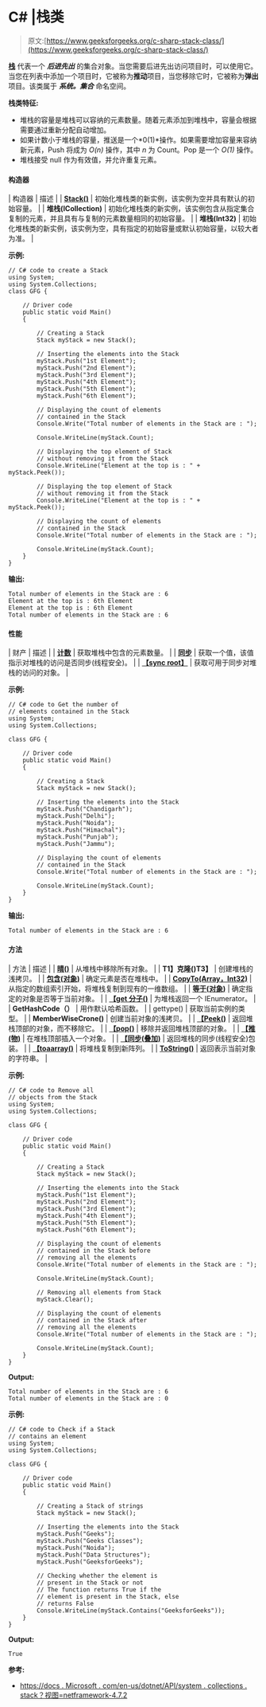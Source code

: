 # C# |栈类

> 原文:[https://www.geeksforgeeks.org/c-sharp-stack-class/](https://www.geeksforgeeks.org/c-sharp-stack-class/)

**[栈](https://www.geeksforgeeks.org/stack-data-structure/)** 代表一个 ***后进先出*** 的集合对象。当您需要后进先出访问项目时，可以使用它。当您在列表中添加一个项目时，它被称为**推动**项目，当您移除它时，它被称为**弹出**项目。该类属于 ***系统。集合*** 命名空间。

**栈类特征:**

*   堆栈的容量是堆栈可以容纳的元素数量。随着元素添加到堆栈中，容量会根据需要通过重新分配自动增加。
*   如果计数小于堆栈的容量，推送是一个*0(1)*操作。如果需要增加容量来容纳新元素，Push 将成为 *O(n)* 操作，其中 *n* 为 Count。Pop 是一个 *O(1)* 操作。
*   堆栈接受 null 作为有效值，并允许重复元素。

#### 构造器

| 构造器 | 描述 |
| **[Stack()](https://www.geeksforgeeks.org/c-sharp-how-to-create-a-stack/)** | 初始化堆栈类的新实例，该实例为空并具有默认的初始容量。 |
| **堆栈(ICollection)** | 初始化堆栈类的新实例，该实例包含从指定集合复制的元素，并且具有与复制的元素数量相同的初始容量。 |
| **堆栈(Int32)** | 初始化堆栈类的新实例，该实例为空，具有指定的初始容量或默认初始容量，以较大者为准。 |

**示例:**

```
// C# code to create a Stack
using System;
using System.Collections;
class GFG {

    // Driver code
    public static void Main()
    {

        // Creating a Stack
        Stack myStack = new Stack();

        // Inserting the elements into the Stack
        myStack.Push("1st Element");
        myStack.Push("2nd Element");
        myStack.Push("3rd Element");
        myStack.Push("4th Element");
        myStack.Push("5th Element");
        myStack.Push("6th Element");

        // Displaying the count of elements
        // contained in the Stack
        Console.Write("Total number of elements in the Stack are : ");

        Console.WriteLine(myStack.Count);

        // Displaying the top element of Stack
        // without removing it from the Stack
        Console.WriteLine("Element at the top is : " + myStack.Peek());

        // Displaying the top element of Stack
        // without removing it from the Stack
        Console.WriteLine("Element at the top is : " + myStack.Peek());

        // Displaying the count of elements
        // contained in the Stack
        Console.Write("Total number of elements in the Stack are : ");

        Console.WriteLine(myStack.Count);
    }
}
```

**输出:**

```
Total number of elements in the Stack are : 6
Element at the top is : 6th Element
Element at the top is : 6th Element
Total number of elements in the Stack are : 6

```

#### 性能

| 财产 | 描述 |
| **[计数](https://www.geeksforgeeks.org/stack-count-property-in-c-sharp/)** | 获取堆栈中包含的元素数量。 |
| **[同步](https://www.geeksforgeeks.org/stack-issynchronized-property-in-c-sharp/)** | 获取一个值，该值指示对堆栈的访问是否同步(线程安全)。 |
| **[【sync root】](https://www.geeksforgeeks.org/how-to-get-synchronize-access-to-the-stack-in-c-sharp/)** | 获取可用于同步对堆栈的访问的对象。 |

**示例:**

```
// C# code to Get the number of
// elements contained in the Stack
using System;
using System.Collections;

class GFG {

    // Driver code
    public static void Main()
    {

        // Creating a Stack
        Stack myStack = new Stack();

        // Inserting the elements into the Stack
        myStack.Push("Chandigarh");
        myStack.Push("Delhi");
        myStack.Push("Noida");
        myStack.Push("Himachal");
        myStack.Push("Punjab");
        myStack.Push("Jammu");

        // Displaying the count of elements
        // contained in the Stack
        Console.Write("Total number of elements in the Stack are : ");

        Console.WriteLine(myStack.Count);
    }
}
```

**输出:**

```
Total number of elements in the Stack are : 6

```

#### 方法

| 方法 | 描述 |
| **[晴()](https://www.geeksforgeeks.org/stack-clear-method-in-c-sharp/)** | 从堆栈中移除所有对象。 |
| **T1】克隆()T3】** | 创建堆栈的浅拷贝。 |
| **[包含(对象)](https://www.geeksforgeeks.org/stack-contains-method-in-c-sharp/)** | 确定元素是否在堆栈中。 |
| **[CopyTo(Array，Int32)](https://www.geeksforgeeks.org/stack-copyto-method-in-c-sharp/)** | 从指定的数组索引开始，将堆栈复制到现有的一维数组。 |
| **[等于(对象)](https://www.geeksforgeeks.org/stack-equals-method-in-c-sharp/)** | 确定指定的对象是否等于当前对象。 |
| **[【get 分子()](https://www.geeksforgeeks.org/stack-getenumerator-method-in-c-sharp/)** | 为堆栈返回一个 IEnumerator。 |
| **GetHashCode（）** | 用作默认哈希函数。 |
| gettype() | 获取当前实例的类型。 |
| **MemberWiseCrone()** | 创建当前对象的浅拷贝。 |
| **[【Peek()](https://www.geeksforgeeks.org/stack-peek-method-in-c-sharp/)** | 返回堆栈顶部的对象，而不移除它。 |
| **[【pop()](https://www.geeksforgeeks.org/stack-pop-method-in-c-sharp/)** | 移除并返回堆栈顶部的对象。 |
| **[【推(物)](https://www.geeksforgeeks.org/stack-push-method-in-c-sharp/)** | 在堆栈顶部插入一个对象。 |
| **[【同步(叠加)](https://www.geeksforgeeks.org/stack-synchronized-method-in-c-sharp/)** | 返回堆栈的同步(线程安全)包装。 |
| **[【toaarray()](https://www.geeksforgeeks.org/stack-toarray-method-in-c-sharp/)** | 将堆栈复制到新阵列。 |
| **[ToString()](https://www.geeksforgeeks.org/stack-tostring-method-in-c-sharp-with-examples/)** | 返回表示当前对象的字符串。 |

**示例:**

```
// C# code to Remove all
// objects from the Stack
using System;
using System.Collections;

class GFG {

    // Driver code
    public static void Main()
    {

        // Creating a Stack 
        Stack myStack = new Stack();

        // Inserting the elements into the Stack
        myStack.Push("1st Element");
        myStack.Push("2nd Element");
        myStack.Push("3rd Element");
        myStack.Push("4th Element");
        myStack.Push("5th Element");
        myStack.Push("6th Element");

        // Displaying the count of elements
        // contained in the Stack before
        // removing all the elements
        Console.Write("Total number of elements in the Stack are : ");

        Console.WriteLine(myStack.Count);

        // Removing all elements from Stack
        myStack.Clear();

        // Displaying the count of elements
        // contained in the Stack after
        // removing all the elements
        Console.Write("Total number of elements in the Stack are : ");

        Console.WriteLine(myStack.Count);
    }
}
```

**Output:**

```
Total number of elements in the Stack are : 6
Total number of elements in the Stack are : 0

```

**示例:**

```
// C# code to Check if a Stack
// contains an element
using System;
using System.Collections;

class GFG {

    // Driver code
    public static void Main()
    {

        // Creating a Stack of strings
        Stack myStack = new Stack();

        // Inserting the elements into the Stack
        myStack.Push("Geeks");
        myStack.Push("Geeks Classes");
        myStack.Push("Noida");
        myStack.Push("Data Structures");
        myStack.Push("GeeksforGeeks");

        // Checking whether the element is
        // present in the Stack or not
        // The function returns True if the
        // element is present in the Stack, else
        // returns False
        Console.WriteLine(myStack.Contains("GeeksforGeeks"));
    }
}
```

**Output:**

```
True

```

**参考:**

*   [https://docs . Microsoft . com/en-us/dotnet/API/system . collections . stack？视图=netframework-4.7.2](https://docs.microsoft.com/en-us/dotnet/api/system.collections.stack?view=netframework-4.7.2)